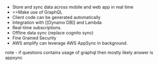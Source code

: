 - Store and sync data across mobile and web app in real time 
- ==Make use of GraphQL 
- Client code can be generated automatically
- Integration with [[Dynamo DB]] and Lambda
- Real-time subscriptions.
- Offline data sync (replace cognito sync)
- Fine Grained Security 
- AWS amplify can leverage AWS AppSync in background.

note - if questions contains usage of graphql then mostly likely answer is appsync